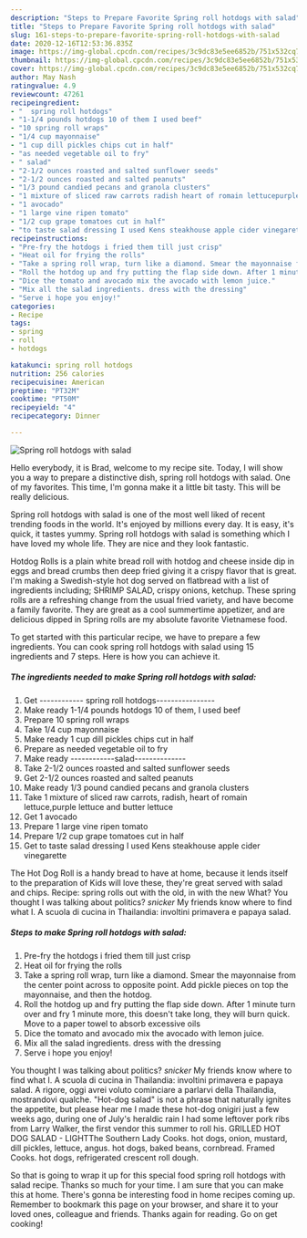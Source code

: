 ```yaml
---
description: "Steps to Prepare Favorite Spring roll hotdogs with salad"
title: "Steps to Prepare Favorite Spring roll hotdogs with salad"
slug: 161-steps-to-prepare-favorite-spring-roll-hotdogs-with-salad
date: 2020-12-16T12:53:36.835Z
image: https://img-global.cpcdn.com/recipes/3c9dc83e5ee6852b/751x532cq70/spring-roll-hotdogs-with-salad-recipe-main-photo.jpg
thumbnail: https://img-global.cpcdn.com/recipes/3c9dc83e5ee6852b/751x532cq70/spring-roll-hotdogs-with-salad-recipe-main-photo.jpg
cover: https://img-global.cpcdn.com/recipes/3c9dc83e5ee6852b/751x532cq70/spring-roll-hotdogs-with-salad-recipe-main-photo.jpg
author: May Nash
ratingvalue: 4.9
reviewcount: 47261
recipeingredient:
- "  spring roll hotdogs"
- "1-1/4 pounds hotdogs 10 of them I used beef"
- "10 spring roll wraps"
- "1/4 cup mayonnaise"
- "1 cup dill pickles chips cut in half"
- "as needed vegetable oil to fry"
- " salad"
- "2-1/2 ounces roasted and salted sunflower seeds"
- "2-1/2 ounces roasted and salted peanuts"
- "1/3 pound candied pecans and granola clusters"
- "1 mixture of sliced raw carrots radish heart of romain lettucepurple lettuce and butter lettuce"
- "1 avocado"
- "1 large vine ripen tomato"
- "1/2 cup grape tomatoes cut in half"
- "to taste salad dressing I used Kens steakhouse apple cider vinegarette"
recipeinstructions:
- "Pre-fry the hotdogs i fried them till just crisp"
- "Heat oil for frying the rolls"
- "Take a spring roll wrap, turn like a diamond. Smear the mayonnaise from the center point across to opposite point. Add pickle pieces on top the mayonnaise, and then the hotdog."
- "Roll the hotdog up and fry putting the flap side down. After 1 minute turn over and fry 1 minute more, this doesn&#39;t take long, they will burn quick. Move to a paper towel to absorb excessive oils"
- "Dice the tomato and avocado mix the avocado with lemon juice."
- "Mix all the salad ingredients. dress with the dressing"
- "Serve i hope you enjoy!"
categories:
- Recipe
tags:
- spring
- roll
- hotdogs

katakunci: spring roll hotdogs 
nutrition: 256 calories
recipecuisine: American
preptime: "PT32M"
cooktime: "PT50M"
recipeyield: "4"
recipecategory: Dinner

---
```



![Spring roll hotdogs with salad](https://img-global.cpcdn.com/recipes/3c9dc83e5ee6852b/751x532cq70/spring-roll-hotdogs-with-salad-recipe-main-photo.jpg)

Hello everybody, it is Brad, welcome to my recipe site. Today, I will show you a way to prepare a distinctive dish, spring roll hotdogs with salad. One of my favorites. This time, I'm gonna make it a little bit tasty. This will be really delicious.

Spring roll hotdogs with salad is one of the most well liked of recent trending foods in the world. It's enjoyed by millions every day. It is easy, it's quick, it tastes yummy. Spring roll hotdogs with salad is something which I have loved my whole life. They are nice and they look fantastic.

Hotdog Rolls is a plain white bread roll with hotdog and cheese inside dip in eggs and bread crumbs then deep fried giving it a crispy flavor that is great. I&#39;m making a Swedish-style hot dog served on flatbread with a list of ingredients including; SHRIMP SALAD, crispy onions, ketchup. These spring rolls are a refreshing change from the usual fried variety, and have become a family favorite. They are great as a cool summertime appetizer, and are delicious dipped in Spring rolls are my absolute favorite Vietnamese food.


To get started with this particular recipe, we have to prepare a few ingredients. You can cook spring roll hotdogs with salad using 15 ingredients and 7 steps. Here is how you can achieve it.

<!--inarticleads1-->

##### The ingredients needed to make Spring roll hotdogs with salad:

1. Get  ------------ spring roll hotdogs----------------
1. Make ready 1-1/4 pounds hotdogs 10 of them, I used beef
1. Prepare 10 spring roll wraps
1. Take 1/4 cup mayonnaise
1. Make ready 1 cup dill pickles chips cut in half
1. Prepare as needed vegetable oil to fry
1. Make ready  ------------salad--------------
1. Take 2-1/2 ounces roasted and salted sunflower seeds
1. Get 2-1/2 ounces roasted and salted peanuts
1. Make ready 1/3 pound candied pecans and granola clusters
1. Take 1 mixture of sliced raw carrots, radish, heart of romain lettuce,purple lettuce and butter lettuce
1. Get 1 avocado
1. Prepare 1 large vine ripen tomato
1. Prepare 1/2 cup grape tomatoes cut in half
1. Get to taste salad dressing I used Kens steakhouse apple cider vinegarette


The Hot Dog Roll is a handy bread to have at home, because it lends itself to the preparation of Kids will love these, they&#39;re great served with salad and chips. Recipe: spring rolls out with the old, in with the new What? You thought I was talking about politics? *snicker* My friends know where to find what I. A scuola di cucina in Thailandia: involtini primavera e papaya salad. 

<!--inarticleads2-->

##### Steps to make Spring roll hotdogs with salad:

1. Pre-fry the hotdogs i fried them till just crisp
1. Heat oil for frying the rolls
1. Take a spring roll wrap, turn like a diamond. Smear the mayonnaise from the center point across to opposite point. Add pickle pieces on top the mayonnaise, and then the hotdog.
1. Roll the hotdog up and fry putting the flap side down. After 1 minute turn over and fry 1 minute more, this doesn&#39;t take long, they will burn quick. Move to a paper towel to absorb excessive oils
1. Dice the tomato and avocado mix the avocado with lemon juice.
1. Mix all the salad ingredients. dress with the dressing
1. Serve i hope you enjoy!


You thought I was talking about politics? *snicker* My friends know where to find what I. A scuola di cucina in Thailandia: involtini primavera e papaya salad. A rigore, oggi avrei voluto cominciare a parlarvi della Thailandia, mostrandovi qualche. &#34;Hot-dog salad&#34; is not a phrase that naturally ignites the appetite, but please hear me I made these hot-dog onigiri just a few weeks ago, during one of July&#39;s heraldic rain I had some leftover pork ribs from Larry Walker, the first vendor this summer to roll his. GRILLED HOT DOG SALAD - LIGHTThe Southern Lady Cooks. hot dogs, onion, mustard, dill pickles, lettuce, angus. hot dogs, baked beans, cornbread. Framed Cooks. hot dogs, refrigerated crescent roll dough. 

So that is going to wrap it up for this special food spring roll hotdogs with salad recipe. Thanks so much for your time. I am sure that you can make this at home. There's gonna be interesting food in home recipes coming up. Remember to bookmark this page on your browser, and share it to your loved ones, colleague and friends. Thanks again for reading. Go on get cooking!
